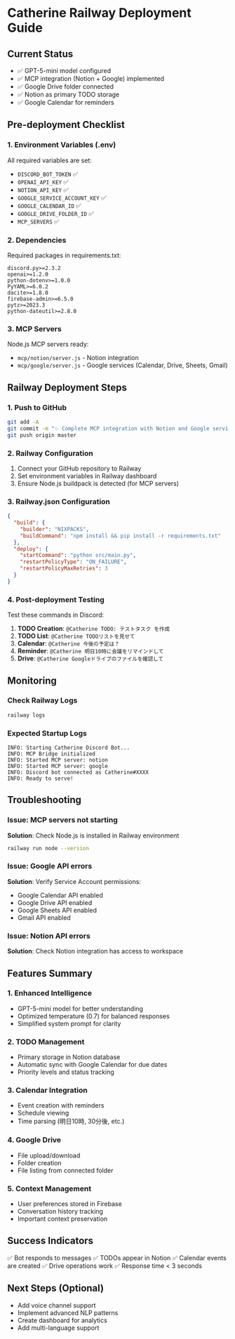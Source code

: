 # Catherine Railway Deployment Guide

## Current Status
- ✅ GPT-5-mini model configured
- ✅ MCP integration (Notion + Google) implemented
- ✅ Google Drive folder connected
- ✅ Notion as primary TODO storage
- ✅ Google Calendar for reminders

## Pre-deployment Checklist

### 1. Environment Variables (.env)
All required variables are set:
- `DISCORD_BOT_TOKEN` ✅
- `OPENAI_API_KEY` ✅
- `NOTION_API_KEY` ✅
- `GOOGLE_SERVICE_ACCOUNT_KEY` ✅
- `GOOGLE_CALENDAR_ID` ✅
- `GOOGLE_DRIVE_FOLDER_ID` ✅
- `MCP_SERVERS` ✅

### 2. Dependencies
Required packages in requirements.txt:
```
discord.py>=2.3.2
openai>=1.2.0
python-dotenv>=1.0.0
PyYAML>=6.0.2
dacite>=1.8.0
firebase-admin>=6.5.0
pytz>=2023.3
python-dateutil>=2.8.0
```

### 3. MCP Servers
Node.js MCP servers ready:
- `mcp/notion/server.js` - Notion integration
- `mcp/google/server.js` - Google services (Calendar, Drive, Sheets, Gmail)

## Railway Deployment Steps

### 1. Push to GitHub
```bash
git add -A
git commit -m "✨ Complete MCP integration with Notion and Google services"
git push origin master
```

### 2. Railway Configuration
1. Connect your GitHub repository to Railway
2. Set environment variables in Railway dashboard
3. Ensure Node.js buildpack is detected (for MCP servers)

### 3. Railway.json Configuration
```json
{
  "build": {
    "builder": "NIXPACKS",
    "buildCommand": "npm install && pip install -r requirements.txt"
  },
  "deploy": {
    "startCommand": "python src/main.py",
    "restartPolicyType": "ON_FAILURE",
    "restartPolicyMaxRetries": 3
  }
}
```

### 4. Post-deployment Testing

Test these commands in Discord:
1. **TODO Creation**: `@Catherine TODO: テストタスク を作成`
2. **TODO List**: `@Catherine TODOリストを見せて`
3. **Calendar**: `@Catherine 今後の予定は？`
4. **Reminder**: `@Catherine 明日10時に会議をリマインドして`
5. **Drive**: `@Catherine Googleドライブのファイルを確認して`

## Monitoring

### Check Railway Logs
```bash
railway logs
```

### Expected Startup Logs
```
INFO: Starting Catherine Discord Bot...
INFO: MCP Bridge initialized
INFO: Started MCP server: notion
INFO: Started MCP server: google
INFO: Discord bot connected as Catherine#XXXX
INFO: Ready to serve!
```

## Troubleshooting

### Issue: MCP servers not starting
**Solution**: Check Node.js is installed in Railway environment
```bash
railway run node --version
```

### Issue: Google API errors
**Solution**: Verify Service Account permissions:
- Google Calendar API enabled
- Google Drive API enabled
- Google Sheets API enabled
- Gmail API enabled

### Issue: Notion API errors
**Solution**: Check Notion integration has access to workspace

## Features Summary

### 1. Enhanced Intelligence
- GPT-5-mini model for better understanding
- Optimized temperature (0.7) for balanced responses
- Simplified system prompt for clarity

### 2. TODO Management
- Primary storage in Notion database
- Automatic sync with Google Calendar for due dates
- Priority levels and status tracking

### 3. Calendar Integration
- Event creation with reminders
- Schedule viewing
- Time parsing (明日10時, 30分後, etc.)

### 4. Google Drive
- File upload/download
- Folder creation
- File listing from connected folder

### 5. Context Management
- User preferences stored in Firebase
- Conversation history tracking
- Important context preservation

## Success Indicators
✅ Bot responds to messages
✅ TODOs appear in Notion
✅ Calendar events are created
✅ Drive operations work
✅ Response time < 3 seconds

## Next Steps (Optional)
- Add voice channel support
- Implement advanced NLP patterns
- Create dashboard for analytics
- Add multi-language support